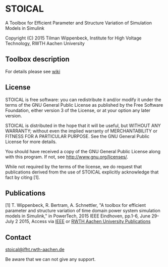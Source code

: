 # STOICAL
A Toolbox for Efficient Parameter and Structure Variation of Simulation Models in Simulink

Copyright (C) 2015 Tilman Wippenbeck, Institute for High Voltage Technology, RWTH Aachen University

## Toolbox description
For details please see [wiki](https://git.rwth-aachen.de/IFHT/STOICAL/wikis/home)

## License
STOICAL is free software: you can redistribute it and/or modify
it under the terms of the GNU General Public License as published by
the Free Software Foundation, either version 3 of the License, or
at your option any later version.

STOICAL is distributed in the hope that it will be useful,
but WITHOUT ANY WARRANTY; without even the implied warranty of
MERCHANTABILITY or FITNESS FOR A PARTICULAR PURPOSE.  See the
GNU General Public License for more details.

You should have received a copy of the GNU General Public License
along with this program.  If not, see <http://www.gnu.org/licenses/>.

While not required by the terms of the license, we do request that publications derived from the use of STOICAL explicitly acknowledge that fact by citing [1]. 

## Publications

[1] T. Wippenbeck, R. Bertram, A. Schnettler, 
"A toolbox for efficient parameter and structure variation of time domain power system simulation models in Simulink,"
in PowerTech, 2015 IEEE Eindhoven, pp.1-6, June 29-July 2 2015, 
Access via 
[IEEE](http://dx.doi.org/10.1109/PTC.2015.7232829) or 
[RWTH Aachen University Publications](http://nbn-resolving.de/urn/resolver.pl?urn=urn:nbn:de:hbz:82-rwth-2015-045648)

## Contact
stoical@ifht.rwth-aachen.de

Be aware that we can not give any support.
